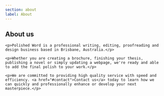 ```yaml
---
section: about
label: About
---
```


<div class="cd-container">
  <div class="cd-panel">
    <h2>About us</h2>

    <p>Polished Word is a professional writing, editing, proofreading and design business based in Brisbane, Australia.</p>

    <p>Whether you are creating a brochure, finishing your thesis, publishing a novel or simply updating a webpage, we're ready and able to add the final polish to your work.</p>

    <p>We are committed to providing high quality service with speed and efficiency. <a href="#contact">Contact us</a> today to learn how we can quickly and professionally enhance or develop your next masterpiece.</p>
  </div>

  <!--
  <div id="Philip" class="cd-panel">
    <h3>Philip Peterson</h3>
    <h4>Director</h4>

    <p>Philip graduated from Queensland University of Technology in 2006, obtaining his BFA in Creative Writing Production with High Distinctions in Editing, Proofreading and Corporate Communications.</p>

    <p>Since then Philip has undertaken a number of roles, particularly in the not-for-profit sector, and, in addition to his role at Polished Word, is presently the Appeals &amp; Direct Mail Coordinator for one of the largest not-for-profit organisations in Queensland.</p>

    <img src="images/Phil-Passport-Pic%20100px.jpg">
  </div>
  -->
</div>